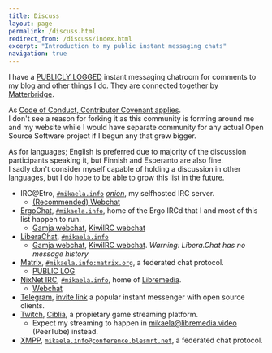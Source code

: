 ```yaml
---
title: Discuss
layout: page
permalink: /discuss.html
redirect_from: /discuss/index.html
excerpt: "Introduction to my public instant messaging chats"
navigation: true
---
```


I have a [PUBLICLY LOGGED](https://view.matrix.org/room/!xFKkXCpcnEwgBEQBFt:matrix.org/) instant messaging chatroom for comments to my
blog and other things I do. They are connected together by [Matterbridge](https://github.com/42wim/matterbridge/#matterbridge).

As [Code of Conduct, Contributor Covenant applies](https://www.contributor-covenant.org/version/2/0/code_of_conduct/).<br>
I don't see a reason for forking it as this community is forming around me
and my website while I would have separate community for any actual Open
Source Software project if I begun any that grew bigger.

As for languages; English is preferred due to majority of the discussion
participants speaking it, but Finnish and Esperanto are also fine.<br> I sadly
don't consider myself capable of holding a discussion in other languages, but
I do hope to be able to grow this list in the future.

* IRC@Etro, [`#mikaela.info`](ircs://etro.mikaela.info:6697/#mikaela.info) *[onion](irc://otzmigofmchtadpek223bkmrzqoa6mmvhmr5dxqurcrtwalizfibuxid.onion:6667/#mikaela.info)*,
  my selfhosted IRC server.
  * [(Recommended) Webchat](https://irc.etro.mikaela.info/#mikaela.info)
* [ErgoChat], [`#mikaela.info`](ircs://irc.ergo.chat:6697/#mikaela.info), home of the Ergo IRCd
  that I and most of this list happen to run.
  * [Gamja webchat](https://ergo.chat/gamja/#mikaela.info), [KiwiIRC webchat](https://ergo.chat/kiwi/#mikaela.info)
* [LiberaChat], [`#mikaela.info`](ircs://irc.libera.chat:6697/#mikaela.info)
  * [Gamja webchat](https://web.libera.chat/gamja/#mikaela.info), [KiwiIRC webchat](https://web.libera.chat/#mikaela.info). *Warning: Libera.Chat has no message history*
* [Matrix], [`#mikaela.info:matrix.org`](matrix:roomid/xFKkXCpcnEwgBEQBFt:matrix.org?action=join&via=matrix.org&via=tedomum.net&via=the-apothecary.club),
  a federated chat protocol.
  * [PUBLIC LOG](https://view.matrix.org/room/!xFKkXCpcnEwgBEQBFt:matrix.org/)
* [NixNet IRC], [`#mikaela.info`](ircs://irc.nixnet.services:6697/#Mikaela.info),
  home of [Libremedia](https://libremedia.info/).
  * [Webchat](https://irc.nixnet.services/?join=%23Mikaela.info)
* [Telegram], [invite link](https://t.me/joinchat/OEuthjzmg60xNzA0) a
  popular instant messenger with open source clients.
* [Twitch], [Ciblia](https://twitch.tv/Ciblia), a propietary game streaming
  platform.
  * Expect my streaming to happen in [mikaela@libremedia.video](https://libremedia.video/accounts/mikaela/)
    (PeerTube) instead.
* [XMPP], [`mikaela.info@conference.blesmrt.net`](xmpp:mikaela.info@conference.blesmrt.net?join),
  a federated chat protocol.

[ErgoChat]:https://ergo.chat/
[LiberaChat]:https://libera.chat/
[NixNet IRC]:https://docs.nixnet.services/IRC
[Matrix]:https://matrix.org/
[Telegram]:https://telegram.org/
[Twitch]:https://twitch.tv/
[XMPP]:https://xmpp.org/

